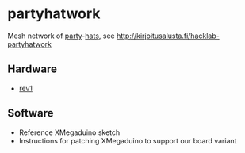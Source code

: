 partyhatwork
============

Mesh network of [party][party1]-[hats][hat1], see http://kirjoitusalusta.fi/hacklab-partyhatwork

[party1]: http://www.youtube.com/watch?v=EIru0xmfsWs
[hat1]: http://www.flickr.com/photos/netlcom/7639700776/in/pool-hlt

## Hardware

  * [rev1](./hardware/board_rev1/)

## Software

  * Reference XMegaduino sketch
  * Instructions for patching XMegaduino to support our board variant


